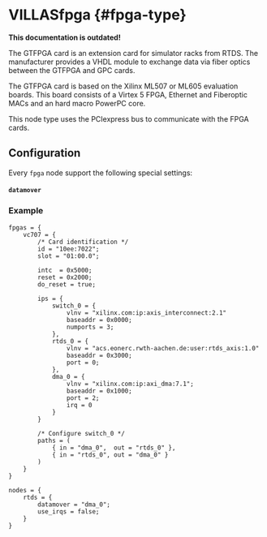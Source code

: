 # VILLASfpga {#fpga-type}

__This documentation is outdated!__

The GTFPGA card is an extension card for simulator racks from RTDS.
The manufacturer provides a VHDL module to exchange data via fiber optics between the GTFPGA and GPC cards.

The GTFPGA card is based on the Xilinx ML507 or ML605 evaluation boards.
This board consists of a Virtex 5 FPGA, Ethernet and Fiberoptic MACs and an hard macro PowerPC core.

This node type uses the PCIexpress bus to communicate with the FPGA cards.

## Configuration

Every `fpga` node support the following special settings:

#### `datamover`

### Example

	fpgas = {
		vc707 = {
			/* Card identification */
			id = "10ee:7022";
			slot = "01:00.0";
			
			intc  = 0x5000;
			reset = 0x2000;
			do_reset = true;
			
			ips = {
				switch_0 = {
					vlnv = "xilinx.com:ip:axis_interconnect:2.1"
					baseaddr = 0x0000;
					numports = 3;
				},
				rtds_0 = {
					vlnv = "acs.eonerc.rwth-aachen.de:user:rtds_axis:1.0"
					baseaddr = 0x3000;
					port = 0;
				},
				dma_0 = {
					vlnv = "xilinx.com:ip:axi_dma:7.1";
					baseaddr = 0x1000;
					port = 2;
					irq = 0
				}
			}
			
			/* Configure switch_0 */
			paths = (
				{ in = "dma_0",  out = "rtds_0" },
				{ in = "rtds_0", out = "dma_0" }
			)
		}
	}
	
	nodes = {
		rtds = {
			datamover = "dma_0";
			use_irqs = false;
		}
	}
